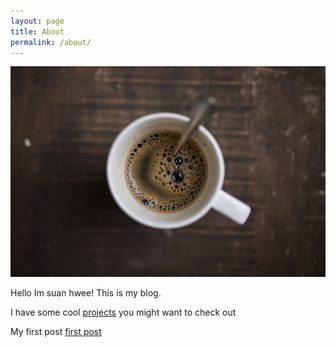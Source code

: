 ```yaml
---
layout: page
title: About
permalink: /about/
---
```


![Coffee cup](/images/coffee.jpg)

Hello Im suan hwee! This is my blog.

I have some cool [projects](/projects) you might want to check out

My first post [first post](/personal/2021/03/14/hello-world)
